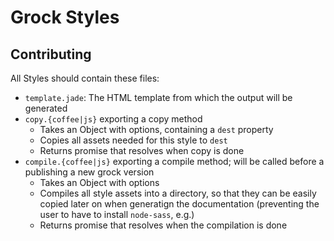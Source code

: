 # Grock Styles

## Contributing

All Styles should contain these files:

- `template.jade`: The HTML template from which the output will be generated
- `copy.{coffee|js}` exporting a copy method
  - Takes an Object with options, containing a `dest` property
  - Copies all assets needed for this style to `dest`
  - Returns promise that resolves when copy is done
- `compile.{coffee|js}` exporting a compile method; will be called before a publishing a new grock version
  - Takes an Object with options
  - Compiles all style assets into a directory, so that they can be easily copied later on when generatign the documentation (preventing the user to have to install `node-sass`, e.g.)
  - Returns promise that resolves when the compilation is done